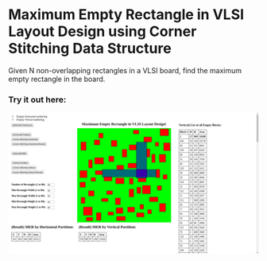 # Maximum Empty Rectangle in VLSI Layout Design using Corner Stitching Data Structure

Given N non-overlapping rectangles in a VLSI board, find the maximum empty rectangle in the board.

### Try it out here: 


![](Img/8.png)

